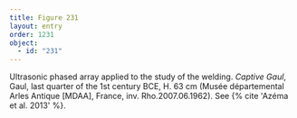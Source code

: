 ```yaml
---
title: Figure 231
layout: entry
order: 1231
object:
  - id: "231"
---
```


Ultrasonic phased array applied to the study of the welding. *Captive Gaul*, Gaul, last quarter of the 1st century BCE, H. 63 cm (Musée départemental Arles Antique [MDAA], France, inv. Rho.2007.06.1962). See {% cite 'Azéma et al. 2013' %}.
